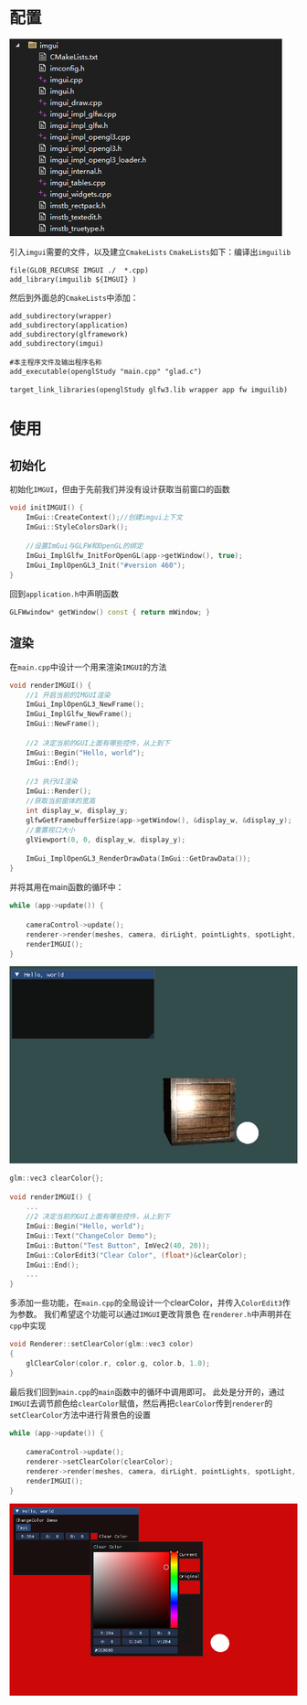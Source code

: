 # 配置

![输入图片说明](/imgs/2024-11-30/n6Og1RfmmEtEIifr.png)

引入`imgui`需要的文件，以及建立`CmakeLists`
`CmakeLists`如下：编译出`imguilib`
```
file(GLOB_RECURSE IMGUI ./  *.cpp)
add_library(imguilib ${IMGUI} )
```

然后到外面总的`CmakeLists`中添加：
```
add_subdirectory(wrapper)
add_subdirectory(application)
add_subdirectory(glframework)
add_subdirectory(imgui)

#本主程序文件及输出程序名称
add_executable(openglStudy "main.cpp" "glad.c")

target_link_libraries(openglStudy glfw3.lib wrapper app fw imguilib)
```
# 使用
## 初始化
初始化`IMGUI`，但由于先前我们并没有设计获取当前窗口的函数
```cpp
void initIMGUI() {
    ImGui::CreateContext();//创建imgui上下文
    ImGui::StyleColorsDark();

    //设置ImGui与GLFW和OpenGL的绑定
    ImGui_ImplGlfw_InitForOpenGL(app->getWindow(), true);
    ImGui_ImplOpenGL3_Init("#version 460");
}
```
回到`application.h`中声明函数
```cpp
GLFWwindow* getWindow() const { return mWindow; }
```

## 渲染
在`main.cpp`中设计一个用来渲染`IMGUI`的方法
```cpp
void renderIMGUI() {
    //1 开启当前的IMGUI渲染
    ImGui_ImplOpenGL3_NewFrame();
    ImGui_ImplGlfw_NewFrame();
    ImGui::NewFrame();

    //2 决定当前的GUI上面有哪些控件，从上到下
    ImGui::Begin("Hello, world");
    ImGui::End();

    //3 执行UI渲染
    ImGui::Render();
    //获取当前窗体的宽高
    int display_w, display_y;
    glfwGetFramebufferSize(app->getWindow(), &display_w, &display_y);
    //重置视口大小
    glViewport(0, 0, display_w, display_y);

    ImGui_ImplOpenGL3_RenderDrawData(ImGui::GetDrawData());
}
```
并将其用在main函数的循环中：
```cpp
while (app->update()) {

    cameraControl->update();
    renderer->render(meshes, camera, dirLight, pointLights, spotLight, ambLight);
    renderIMGUI();
}
```

![输入图片说明](/imgs/2024-11-30/wLgTEY4pIvNf0c73.png)

```cpp
glm::vec3 clearColor{};

void renderIMGUI() {
    ...
    //2 决定当前的GUI上面有哪些控件，从上到下
    ImGui::Begin("Hello, world");
    ImGui::Text("ChangeColor Demo");
    ImGui::Button("Test Button", ImVec2(40, 20));
    ImGui::ColorEdit3("Clear Color", (float*)&clearColor);
    ImGui::End();
	...
}
```
多添加一些功能，在`main.cpp`的全局设计一个clearColor，并传入`ColorEdit3`作为参数。
我们希望这个功能可以通过`IMGUI`更改背景色
在`renderer.h`中声明并在`cpp`中实现
```cpp
void Renderer::setClearColor(glm::vec3 color)
{
	glClearColor(color.r, color.g, color.b, 1.0);
}
```
最后我们回到`main.cpp`的`main`函数中的循环中调用即可。
此处是分开的，通过`IMGUI`去调节颜色给`clearColor`赋值，然后再把`clearColor`传到`renderer`的`setClearColor`方法中进行背景色的设置
```cpp
while (app->update()) {

    cameraControl->update();
    renderer->setClearColor(clearColor);
    renderer->render(meshes, camera, dirLight, pointLights, spotLight, ambLight);
    renderIMGUI();
}
```

![输入图片说明](/imgs/2024-11-30/70CkLjhicG3iiS8v.png)
<!--stackedit_data:
eyJoaXN0b3J5IjpbLTkzMTI2NDE1Ml19
-->